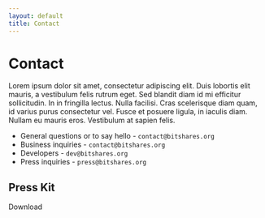 ```yaml
---
layout: default
title: Contact
---
```


# Contact
 Lorem ipsum dolor sit amet, consectetur adipiscing elit. Duis lobortis elit mauris, a vestibulum felis rutrum eget. Sed blandit diam id mi efficitur sollicitudin. In in fringilla lectus. Nulla facilisi. Cras scelerisque diam quam, id varius purus consectetur vel. Fusce et posuere ligula, in iaculis diam. Nullam eu mauris eros. Vestibulum at sapien felis.

* General questions or to say hello - `contact@bitshares.org`
* Business inquiries - `contact@bitshares.org`
* Developers - `dev@bitshares.org`
* Press inquiries - `press@bitshares.org`

## Press Kit
Download
